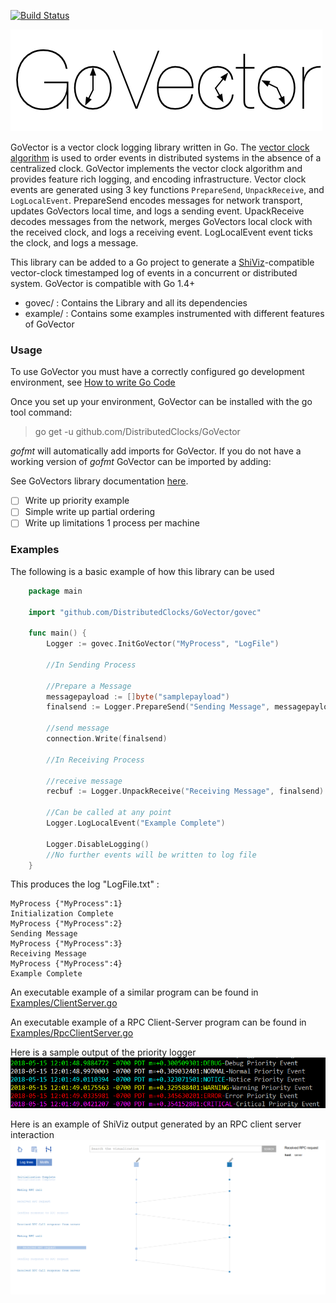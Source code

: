 [![Build Status](https://travis-ci.com/DistributedClocks/GoVector.svg?branch=master)](https://travis-ci.com/DistributedClocks/GoVector)

![GoVector.png](.images/GoVector.png)

GoVector is a vector clock logging library written in Go. The [vector
clock algorithm](https://en.wikipedia.org/wiki/Vector_clock) is used
to order events in distributed systems in the absence of a centralized
clock. GoVector implements the vector clock algorithm and provides
feature rich logging, and encoding infrastructure. Vector clock events
are generated using 3 key functions `PrepareSend`, `UnpackReceive`,
and `LogLocalEvent`. PrepareSend encodes messages for network
transport, updates GoVectors local time, and logs a sending event.
UpackReceive decodes messages from the network, merges GoVectors local
clock with the received clock, and logs a receiving event. LogLocalEvent
event ticks the clock, and logs a message.

This library can be added to a Go project to generate a
[ShiViz](http://bestchai.bitbucket.io/shiviz/)-compatible vector-clock
timestamped log of events in a concurrent or distributed system.
GoVector is compatible with Go 1.4+ 

* govec/    : Contains the Library and all its dependencies
* example/  : Contains some examples instrumented with different features of GoVector

### Usage

To use GoVector you must have a correctly configured go development
environment, see [How to write Go
Code](https://golang.org/doc/code.html)

Once you set up your environment, GoVector can be installed with the go
tool command:

> go get -u github.com/DistributedClocks/GoVector

*gofmt* will automatically add imports for GoVector. If you do not
have a working version of *gofmt* GoVector can be imported by adding:

See GoVectors library documentation
[here](https://godoc.org/github.com/DistributedClocks/GoVector/govec).

- [ ] Write up priority example
- [ ] Simple write up partial ordering
- [ ] Write up limitations 1 process per machine

###   Examples

The following is a basic example of how this library can be used 
```go
	package main

	import "github.com/DistributedClocks/GoVector/govec"

	func main() {
		Logger := govec.InitGoVector("MyProcess", "LogFile")
		
		//In Sending Process
		
		//Prepare a Message
		messagepayload := []byte("samplepayload")
		finalsend := Logger.PrepareSend("Sending Message", messagepayload)
		
		//send message
		connection.Write(finalsend)

		//In Receiving Process
		
		//receive message
		recbuf := Logger.UnpackReceive("Receiving Message", finalsend)

		//Can be called at any point 
		Logger.LogLocalEvent("Example Complete")
		
		Logger.DisableLogging()
		//No further events will be written to log file
	}
```

This produces the log "LogFile.txt" :

	MyProcess {"MyProcess":1}
	Initialization Complete
	MyProcess {"MyProcess":2}
	Sending Message
	MyProcess {"MyProcess":3}
	Receiving Message
	MyProcess {"MyProcess":4}
	Example Complete

An executable example of a similar program can be found in
[Examples/ClientServer.go](example/ClientServer/ClientServer.go)

An executable example of a RPC Client-Server program can be found in 
[Examples/RpcClientServer.go](example/RpcClientServer/RpcClientServer.go)


Here is a sample output of the priority logger
![PriorityLoggerOutput.png](.images/PriorityLoggerOutput.png)

Here is an example of ShiViz output generated by an RPC client server
interaction
![ShivizExample.png](.images/shiviz_output.png)
<!-- July 2017: Brokers are no longer supported, maybe they will come back.

### VectorBroker

type VectorBroker
   * func Init(logfilename string, pubport string, subport string)

### Usage

    A simple stand-alone program can be found in server/broker/runbroker.go 
    which will setup a broker with command line parameters.
   	Usage is: 
    "go run ./runbroker (-logpath logpath) -pubport pubport -subport subport"

    Tests can be run via GoVector/test/broker_test.go and "go test" with the 
    Go-Check package (https://labix.org/gocheck). To get this package use 
    "go get gopkg.in/check.v1".
    
Detailed Setup:

Step 1:

    Create a Global Variable of type brokervec.VectorBroker and Initialize 
    it like this =

    broker.Init(logpath, pubport, subport)
    
    Where:
    - the logpath is the path and name of the log file you want created, or 
    "" if no log file is wanted. E.g. "C:/temp/test" will result in the file 
    "C:/temp/test-log.txt" being created.
    - the pubport is the port you want to be open for publishers to send
    messages to the broker.
    - the subport is the port you want to be open for subscribers to receive 
    messages from the broker.

Step 2:

    Setup your GoVec so that the real-time boolean is set to true and the correct
    brokeraddr and brokerpubport values are set in the Initialize method you
    intend to use.

Step 3 (optional):

    Setup a Subscriber to connect to the broker via a WebSocket over the correct
    subport. For example, setup a web browser running JavaScript to connect and
    display messages as they are received. Make RPC calls by sending a JSON 
    object of the form:
            var msg = {
            method: "SubManager.AddFilter", 
            params: [{"Nonce":nonce, "Regex":regex}], 
            id: 0
            }
            var text = JSON.stringify(msg)

####   RPC Calls

    Publisher RPC calls are made automatically from the GoVec library if the 
    broker is enabled.
    
    Subscriber RPC calls:
    * AddNetworkFilter(nonce string, reply *string)
        Filters messages so that only network messages are sent to the 
        subscriber.      
    * RemoveNetworkFilter(nonce string, reply *string)
        Filters messages so that both network and local messages are sent to the 
        subscriber.
    * SendOldMessages(nonce string, reply *string)
        Sends any messages received before the requesting subscriber subscribed.
  -->
